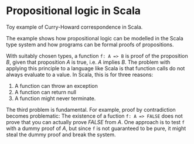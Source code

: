 # Propositional logic in Scala
Toy example of Curry-Howard correspondence in Scala.

The example shows how propositional logic can be modelled in the Scala type system and how programs can be formal proofs of propositions.

With suitably chosen types, a function `f: A => B` is proof of the proposition *B*, given that proposition *A* is true, i.e. *A* implies *B*.
The problem with applying this principle to a language like Scala is that function calls do not always evaluate to a value. In Scala, this is for three reasons:
1. A function can throw an exception
2. A function can return null
3. A function might never terminate.

The third problem is fundamental. For example, proof by contradiction becomes problematic:
The existence of a fuction `f: A => FALSE` does not prove that you can actually prove *FALSE* from *A*.
One approach is to test `f` with a dummy proof of *A*, but since `f` is not guaranteed to be pure, it might steal
the dummy proof and break the system.
